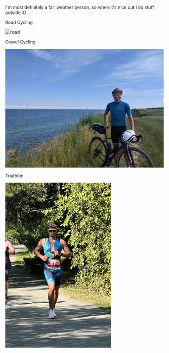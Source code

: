 I'm most definitely a fair weather person, so when it's nice out I do stuff outside :D

Road Cycling

![road](../images/EOSR0277.JPG)

Gravel Cycling

![road](../images/IMG-20210704-WA0008.jpg)

Triathlon

![tri](../images/IMG-20220903-WA0057.jpg)